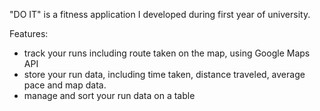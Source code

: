 
"DO IT" is a fitness application I developed during first year of university.


Features:
- track your runs including route taken on the map, using Google Maps API
- store your run data, including time taken, distance traveled, average pace and map data.
- manage and sort your run data on a table
